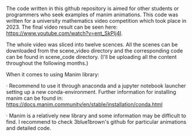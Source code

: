 The code written in this github repository is aimed for other students or programmers who seek examples of manim animations. This code was written for a university mathematics video competition which took place in 2023. The final video result can be seen here: https://www.youtube.com/watch?v=ent_SkPIj4I. 

The whole video was sliced into twelve scences. All the scenes can be downloaded from the scene_video directory and the corresponding code can be found in scene_code directory. (I'll be uploading all the content throughout the following months.)

When it comes to using Manim library: 

· Recommend to use it through anaconda and a jupyter notebook launcher setting up a new conda-environment. 
  Further information for installing manim can be found in: https://docs.manim.community/en/stable/installation/conda.html
	
· Manim is a relatively new library and some information may be difficult to find. I recommend to check 3blue1brown's github for particular animations and detailed code. 

